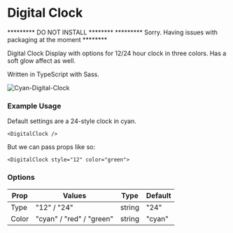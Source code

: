 # Digital Clock

********* DO NOT INSTALL ********
********* Sorry. Having issues with packaging at the moment ********

Digital Clock Display with options for 12/24 hour clock in three colors. Has a soft glow affect as well.

Written in TypeScript with Sass.

![Cyan-Digital-Clock](https://res.cloudinary.com/ddbfkqb9m/image/upload/v1590576786/screenshot-192.168.11.7_3000-2020.05.27-19_52_09_ycolh1.png)

### Example Usage

Default settings are a 24-style clock in cyan.
```
<DigitalClock />
```

But we can pass props like so:
```
<DigitalClock style="12" color="green">
```

### Options

Prop | Values | Type | Default
------------ | ------------- | ------------- | -------------
Type | "12" / "24" | string | "24"
Color | "cyan" / "red" / "green" | string | "cyan"
